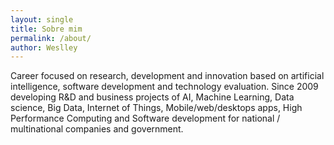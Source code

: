 ```yaml
---
layout: single
title: Sobre mim
permalink: /about/
author: Weslley
---
```


Career focused on research, development and innovation based on artificial intelligence, software development and technology evaluation. Since 2009 developing R&D and business projects of AI, Machine Learning, Data science, Big Data, Internet of Things, Mobile/web/desktops apps, High Performance Computing and Software development for national / multinational companies and government.


